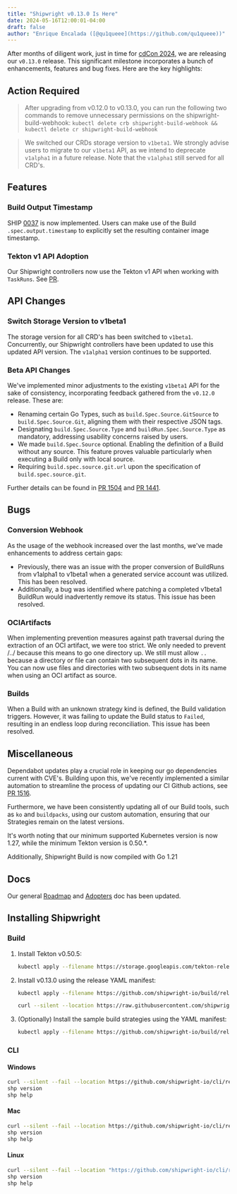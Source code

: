 ```yaml
---
title: "Shipwright v0.13.0 Is Here"
date: 2024-05-16T12:00:01-04:00
draft: false
author: "Enrique Encalada ([@qu1queee](https://github.com/qu1queee))"
---
```


After months of diligent work, just in time for [cdCon 2024](https://cd.foundation/event/cdcon-2024/), we are releasing our `v0.13.0` release. This significant milestone incorporates a bunch of enhancements, features and bug fixes. Here are the key highlights:

## Action Required

> After upgrading from v0.12.0 to v0.13.0, you can run the following two commands to remove unnecessary permissions on the
  shipwright-build-webhook: `kubectl delete crb shipwright-build-webhook && kubectl delete cr shipwright-build-webhook`

> We switched our CRDs storage version to `v1beta1`. We strongly advise users to migrate to our `v1beta1` API, as we intend to
  deprecate `v1alpha1` in a future release. Note that the `v1alpha1` still served for all CRD's.

## Features

### Build Output Timestamp

SHIP [0037](https://github.com/shipwright-io/community/blob/main/ships/0037-build-output-timestamp.md) is now implemented. Users can make use of the Build `.spec.output.timestamp` to explicitly set the resulting container image timestamp.

### Tekton v1 API Adoption

Our Shipwright controllers now use the Tekton v1 API when working with `TaskRuns`. See [PR](https://github.com/shipwright-io/build/pull/1435).

## API Changes

### Switch Storage Version to v1beta1

The storage version for all CRD's has been switched to `v1beta1`. Concurrently, our Shipwright controllers have been updated to use this updated API version. The `v1alpha1` version continues to be supported.

### Beta API Changes

We've implemented minor adjustments to the existing `v1beta1` API for the sake of consistency, incorporating feedback gathered from the `v0.12.0` release. These are:

- Renaming certain Go Types, such as `build.Spec.Source.GitSource` to `build.Spec.Source.Git`, aligning them with their respective JSON tags.
- Designating `build.Spec.Source.Type` and `buildRun.Spec.Source.Type` as mandatory, addressing usability concerns raised by users.
- We made `build.Spec.Source` optional. Enabling the definition of a Build without any source. This feature proves valuable
  particularly when executing a Build only with local source.
- Requiring `build.spec.source.git.url` upon the specification of `build.spec.source.git`.

Further details can be found in [PR 1504](https://github.com/shipwright-io/build/pull/1504) and [PR 1441](https://github.com/shipwright-io/build/pull/1441).

## Bugs

### Conversion Webhook

As the usage of the webhook increased over the last months, we've made enhancements to address certain gaps:

- Previously, there was an issue with the proper conversion of BuildRuns from v1alpha1 to v1beta1 when a generated service account was utilized. This has been resolved.
- Additionally, a bug was identified where patching a completed v1beta1 BuildRun would inadvertently remove its status. This issue has been resolved.

### OCIArtifacts

When implementing prevention measures against path traversal during the extraction of an OCI artifact, we were too strict. We only needed to prevent /../ because this means to go one directory up. We still must allow `..` because a directory or file can contain two subsequent dots in its name. You can now use files and directories with two subsequent dots in its name when using an OCI artifact as source.

### Builds

When a Build with an unknown strategy kind is defined, the Build validation triggers. However, it was failing to update the Build status to `Failed`, resulting in an endless loop during reconciliation. This issue has been resolved.

## Miscellaneous

Dependabot updates play a crucial role in keeping our go dependencies current with CVE's. Building upon this, we've recently implemented a similar automation to streamline the process of updating our CI Github actions, see [PR 1516](https://github.com/shipwright-io/build/pull/1516).

Furthermore, we have been consistently updating all of our Build tools, such as `ko` and `buildpacks`, using our custom automation, ensuring that our Strategies remain on the latest versions.

It's worth noting that our minimum supported Kubernetes version is now 1.27, while the minimum Tekton version is 0.50.*. 

Additionally, Shipwright Build is now compiled with Go 1.21

## Docs

Our general [Roadmap](https://github.com/shipwright-io/build/blob/main/ROADMAP.md) and [Adopters](https://github.com/shipwright-io/build/blob/main/ADOPTERS.md) doc has been updated.


## Installing Shipwright

### Build

1. Install Tekton v0.50.5:

   ```bash
   kubectl apply --filename https://storage.googleapis.com/tekton-releases/pipeline/previous/v0.50.5/release.yaml
   ```

2. Install v0.13.0 using the release YAML manifest:

   ```bash
   kubectl apply --filename https://github.com/shipwright-io/build/releases/download/v0.13.0/release.yaml --server-side

   curl --silent --location https://raw.githubusercontent.com/shipwright-io/build/v0.13.0/hack/setup-webhook-cert.sh | bash
   ```

3. (Optionally) Install the sample build strategies using the YAML manifest:

   ```bash
   kubectl apply --filename https://github.com/shipwright-io/build/releases/download/v0.13.0/sample-strategies.yaml --server-side
   ```

### CLI

#### Windows

```sh
curl --silent --fail --location https://github.com/shipwright-io/cli/releases/download/v0.13.0/cli_0.13.0_windows_x86_64.tar.gz | tar xzf - shp.exe
shp version
shp help
```

#### Mac

```sh
curl --silent --fail --location https://github.com/shipwright-io/cli/releases/download/v0.13.0/cli_0.13.0_macOS_$(uname -m).tar.gz | tar -xzf - -C /usr/local/bin shp
shp version
shp help
```

#### Linux

```sh
curl --silent --fail --location "https://github.com/shipwright-io/cli/releases/download/v0.13.0/cli_0.13.0_linux_$(uname -m | sed 's/aarch64/arm64/').tar.gz" | sudo tar -xzf - -C /usr/bin shp
shp version
shp help
```

